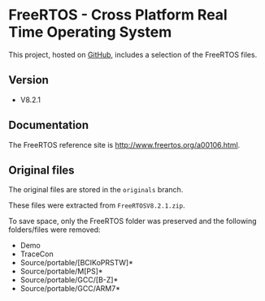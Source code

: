 # FreeRTOS - Cross Platform Real Time Operating System 

This project, hosted on [GitHub](https://github.com/xpacks),
includes a selection of the FreeRTOS files.

## Version

* V8.2.1

## Documentation

The FreeRTOS reference site is
http://www.freertos.org/a00106.html.

## Original files

The original files are stored in the `originals` branch.

These files were extracted from `FreeRTOSV8.2.1.zip`.

To save space, only the FreeRTOS folder was preserved and the following folders/files were removed:

* Demo 
* TraceCon
* Source/portable/[BCIKoPRSTW]* 
* Source/portable/M[PS]* 
* Source/portable/GCC/[B-Z]* 
* Source/portable/GCC/ARM7* 

